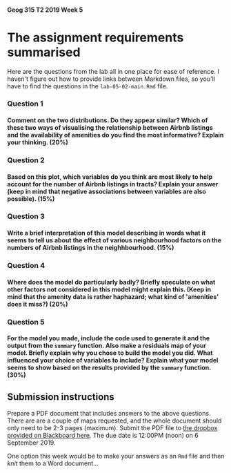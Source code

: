 #### Geog 315 T2 2019 Week 5
# The assignment requirements summarised
Here are the questions from the lab all in one place for ease of reference. I haven't figure out how to provide links between Markdown files, so you'll have to find the questions in the `lab-05-02-main.Rmd` file.

### **Question 1**
#### Comment on the two distributions. Do they appear similar? Which of these two ways of visualising the relationship between Airbnb listings and the availability of amenities do you find the most informative? Explain your thinking. (**20%**) 

### **Question 2**
#### Based on this plot, which variables do you think are most likely to help account for the number of Airbnb listings in tracts? Explain your answer (keep in mind that negative associations between variables are also possible). (**15%**) 

### **Question 3**
#### Write a brief interpretation of this model describing in words what it seems to tell us about the effect of various neighbourhood factors on the numbers of Airbnb listings in the neighhbourhood. (**15%**)

### **Question 4**
#### Where does the model do particularly badly? Briefly speculate on what other factors not considered in this model might explain this. (Keep in mind that the amenity data is rather haphazard; what kind of 'amenities' does it miss?) (**20%**)

### **Question 5**
#### For the model you made, include the code used to generate it and the output from the `summary` function. Also make a residuals map of your model. Briefly explain why you chose to build the model you did. What influenced your choice of variables to include? Explain what your model seems to show based on the results provided by the `summary` function. (**30%**)

## Submission instructions
Prepare a PDF document that includes answers to the above questions. There are are a couple of maps requested, and the whole document should only need to be 2-3 pages (maximum). Submit the PDF file to [the dropbox provided on Blackboard here](https://blackboard.vuw.ac.nz/webapps/assignment/uploadAssignment?content_id=_2510956_1&course_id=_101127_1&group_id=&mode=cpview). The due date is 12:00PM (noon) on 6 September 2019. 

One option this week would be to make your answers as an `Rmd` file and then *knit* them to a Word document...
